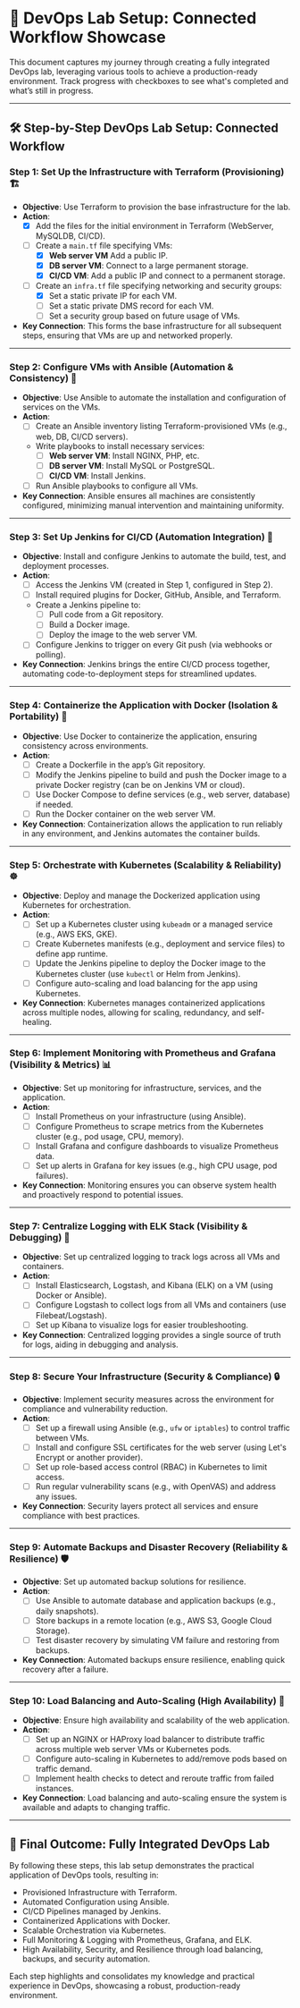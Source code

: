 # 🚀 DevOps Lab Setup: Connected Workflow Showcase

This document captures my journey through creating a fully integrated DevOps lab, leveraging various tools to achieve a production-ready environment. Track progress with checkboxes to see what's completed and what’s still in progress.

---

## 🛠️ Step-by-Step DevOps Lab Setup: Connected Workflow

### Step 1: Set Up the Infrastructure with Terraform (Provisioning) 🏗️
- **Objective**: Use Terraform to provision the base infrastructure for the lab.
- **Action**:
  - [x] Add the files for the initial environment in Terraform (WebServer, MySQLDB, CI/CD).
  - [ ] Create a `main.tf` file specifying VMs:
    - [x] **Web server VM** Add a public IP.
    - [x] **DB server VM**: Connect to a large permanent storage.
    - [x] **CI/CD VM**: Add a public IP and connect to a permanent storage.
  - [ ] Create an `infra.tf` file specifying networking and security groups:
    - [x] Set a static private IP for each VM.
    - [ ] Set a static private DMS record for each VM.
    - [ ] Set a security group based on future usage of VMs.
- **Key Connection**: This forms the base infrastructure for all subsequent steps, ensuring that VMs are up and networked properly.

---

### Step 2: Configure VMs with Ansible (Automation & Consistency) 🔄
- **Objective**: Use Ansible to automate the installation and configuration of services on the VMs.
- **Action**:
  - [ ] Create an Ansible inventory listing Terraform-provisioned VMs (e.g., web, DB, CI/CD servers).
  - Write playbooks to install necessary services:
    - [ ] **Web server VM**: Install NGINX, PHP, etc.
    - [ ] **DB server VM**: Install MySQL or PostgreSQL.
    - [ ] **CI/CD VM**: Install Jenkins.
  - [ ] Run Ansible playbooks to configure all VMs.
- **Key Connection**: Ansible ensures all machines are consistently configured, minimizing manual intervention and maintaining uniformity.

---

### Step 3: Set Up Jenkins for CI/CD (Automation Integration) 🧩
- **Objective**: Install and configure Jenkins to automate the build, test, and deployment processes.
- **Action**:
  - [ ] Access the Jenkins VM (created in Step 1, configured in Step 2).
  - [ ] Install required plugins for Docker, GitHub, Ansible, and Terraform.
  - Create a Jenkins pipeline to:
    - [ ] Pull code from a Git repository.
    - [ ] Build a Docker image.
    - [ ] Deploy the image to the web server VM.
  - [ ] Configure Jenkins to trigger on every Git push (via webhooks or polling).
- **Key Connection**: Jenkins brings the entire CI/CD process together, automating code-to-deployment steps for streamlined updates.

---

### Step 4: Containerize the Application with Docker (Isolation & Portability) 🐳
- **Objective**: Use Docker to containerize the application, ensuring consistency across environments.
- **Action**:
  - [ ] Create a Dockerfile in the app’s Git repository.
  - [ ] Modify the Jenkins pipeline to build and push the Docker image to a private Docker registry (can be on Jenkins VM or cloud).
  - [ ] Use Docker Compose to define services (e.g., web server, database) if needed.
  - [ ] Run the Docker container on the web server VM.
- **Key Connection**: Containerization allows the application to run reliably in any environment, and Jenkins automates the container builds.

---

### Step 5: Orchestrate with Kubernetes (Scalability & Reliability) ☸️
- **Objective**: Deploy and manage the Dockerized application using Kubernetes for orchestration.
- **Action**:
  - [ ] Set up a Kubernetes cluster using `kubeadm` or a managed service (e.g., AWS EKS, GKE).
  - [ ] Create Kubernetes manifests (e.g., deployment and service files) to define app runtime.
  - [ ] Update the Jenkins pipeline to deploy the Docker image to the Kubernetes cluster (use `kubectl` or Helm from Jenkins).
  - [ ] Configure auto-scaling and load balancing for the app using Kubernetes.
- **Key Connection**: Kubernetes manages containerized applications across multiple nodes, allowing for scaling, redundancy, and self-healing.

---

### Step 6: Implement Monitoring with Prometheus and Grafana (Visibility & Metrics) 📊
- **Objective**: Set up monitoring for infrastructure, services, and the application.
- **Action**:
  - [ ] Install Prometheus on your infrastructure (using Ansible).
  - [ ] Configure Prometheus to scrape metrics from the Kubernetes cluster (e.g., pod usage, CPU, memory).
  - [ ] Install Grafana and configure dashboards to visualize Prometheus data.
  - [ ] Set up alerts in Grafana for key issues (e.g., high CPU usage, pod failures).
- **Key Connection**: Monitoring ensures you can observe system health and proactively respond to potential issues.

---

### Step 7: Centralize Logging with ELK Stack (Visibility & Debugging) 📜
- **Objective**: Set up centralized logging to track logs across all VMs and containers.
- **Action**:
  - [ ] Install Elasticsearch, Logstash, and Kibana (ELK) on a VM (using Docker or Ansible).
  - [ ] Configure Logstash to collect logs from all VMs and containers (use Filebeat/Logstash).
  - [ ] Set up Kibana to visualize logs for easier troubleshooting.
- **Key Connection**: Centralized logging provides a single source of truth for logs, aiding in debugging and analysis.

---

### Step 8: Secure Your Infrastructure (Security & Compliance) 🔒
- **Objective**: Implement security measures across the environment for compliance and vulnerability reduction.
- **Action**:
  - [ ] Set up a firewall using Ansible (e.g., `ufw` or `iptables`) to control traffic between VMs.
  - [ ] Install and configure SSL certificates for the web server (using Let's Encrypt or another provider).
  - [ ] Set up role-based access control (RBAC) in Kubernetes to limit access.
  - [ ] Run regular vulnerability scans (e.g., with OpenVAS) and address any issues.
- **Key Connection**: Security layers protect all services and ensure compliance with best practices.

---

### Step 9: Automate Backups and Disaster Recovery (Reliability & Resilience) 🛡️
- **Objective**: Set up automated backup solutions for resilience.
- **Action**:
  - [ ] Use Ansible to automate database and application backups (e.g., daily snapshots).
  - [ ] Store backups in a remote location (e.g., AWS S3, Google Cloud Storage).
  - [ ] Test disaster recovery by simulating VM failure and restoring from backups.
- **Key Connection**: Automated backups ensure resilience, enabling quick recovery after a failure.

---

### Step 10: Load Balancing and Auto-Scaling (High Availability) 🔄
- **Objective**: Ensure high availability and scalability of the web application.
- **Action**:
  - [ ] Set up an NGINX or HAProxy load balancer to distribute traffic across multiple web server VMs or Kubernetes pods.
  - [ ] Configure auto-scaling in Kubernetes to add/remove pods based on traffic demand.
  - [ ] Implement health checks to detect and reroute traffic from failed instances.
- **Key Connection**: Load balancing and auto-scaling ensure the system is available and adapts to changing traffic.

---

## 🌟 Final Outcome: Fully Integrated DevOps Lab
By following these steps, this lab setup demonstrates the practical application of DevOps tools, resulting in:
- Provisioned Infrastructure with Terraform.
- Automated Configuration using Ansible.
- CI/CD Pipelines managed by Jenkins.
- Containerized Applications with Docker.
- Scalable Orchestration via Kubernetes.
- Full Monitoring & Logging with Prometheus, Grafana, and ELK.
- High Availability, Security, and Resilience through load balancing, backups, and security automation.

Each step highlights and consolidates my knowledge and practical experience in DevOps, showcasing a robust, production-ready environment.
